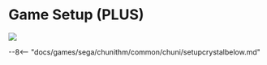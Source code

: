# Game Setup (PLUS)
<img class="header-logo" src="/img/sega/chunithm/plus/logo.png">

--8<-- "docs/games/sega/chunithm/common/chuni/setupcrystalbelow.md"
